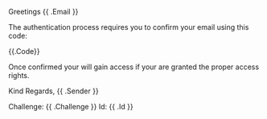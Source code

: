 Greetings {{ .Email }}

The authentication process requires you to confirm your email using this code:

{{.Code}}

Once confirmed your will gain access if your are granted the proper access rights.

Kind Regards,
{{ .Sender }}

Challenge: {{ .Challenge }}
Id: {{ .Id }}